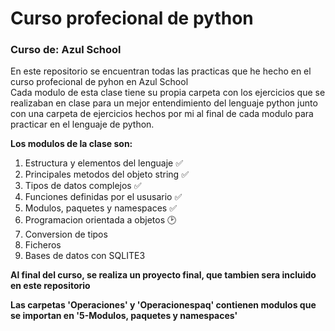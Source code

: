 # Curso profecional de python  
  
### Curso de: Azul School  
  
En este repositorio se encuentran todas las practicas que he hecho en el curso profecional de pyhon en Azul School  
Cada modulo de esta clase tiene su propia carpeta con los ejercicios que se realizaban en clase para un mejor entendimiento del lenguaje python junto con una carpeta de ejercicios hechos por mi al final de cada modulo para practicar en el lenguaje de python.  
  
**Los modulos de la clase son:**
  1. Estructura y elementos del lenguaje        :white_check_mark:
  2. Principales metodos del objeto string      :white_check_mark:
  3. Tipos de datos complejos                   :white_check_mark:
  4. Funciones definidas por el ususario        :white_check_mark:
  5. Modulos, paquetes y namespaces             :white_check_mark:
  6. Programacion orientada a objetos           :clock2:
  7. Conversion de tipos                        
  8. Ficheros                                   
  9. Bases de datos con SQLITE3                 

**Al final del curso, se realiza un proyecto final, que tambien sera incluido en este repositorio**

****Las carpetas 'Operaciones' y 'Operacionespaq' contienen modulos que se importan en '5-Modulos, paquetes y namespaces'****
